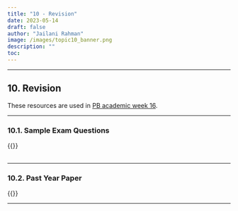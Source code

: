 ```yaml
---
title: "10 - Revision"
date: 2023-05-14
draft: false
author: "Jailani Rahman"
image: /images/topic10_banner.png
description: ""
toc:
---
```


---

## 10. Revision

These resources are used in <a href="/logs/weekly/week-17">PB academic week 16</a>.

---

### 10.1. Sample Exam Questions
<div>{{<embed-pdf url="../resources/10a - Sample Exam Questions.pdf">}}</div>

<br>

---

### 10.2. Past Year Paper
<div>{{<embed-pdf url="../resources/10b - Past Year Paper.pdf">}}</div>

---
